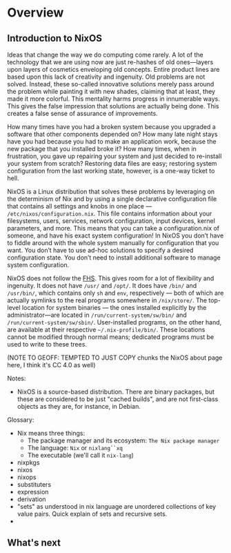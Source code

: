# Overview

## Introduction to NixOS

Ideas that change the way we do computing come rarely. A lot of the technology that we are using now are just re-hashes of old ones—layers upon layers of cosmetics enveloping old concepts. Entire product lines are based upon this lack of creativity and ingenuity. Old problems are not solved. Instead, these so-called innovative solutions merely pass around the problem while painting it with new shades, claiming that at least, they made it more colorful. This mentality harms progress in innumerable ways. This gives the false impression that solutions are actually being done. This creates a false sense of assurance of improvements.

How many times have you had a broken system because you upgraded a software that other components depended on? How many late night stays have you had because you had to make an application work, because the new package that you installed broke it? How many times, when in frustration, you gave up repairing your system and just decided to re-install your system from scratch? Restoring data files are easy; restoring system configuration from the last working state, however, is a one-way ticket to hell.

NixOS is a Linux distribution that solves these problems by leveraging on the determinism of Nix and by using a single declarative configuration file that contains all settings and knobs in one place — `/etc/nixos/configuration.nix`. This file contains information about your filesystems, users, services, network configuration, input devices, kernel parameters, and more. This means that you can take a configuration.nix of someone, and have his exact system configuration! In NixOS you don’t have to fiddle around with the whole system manually for configuration that you want. You don’t have to use ad-hoc solutions to specify a desired configuration state. You don’t need to install additional software to manage system configuration.

NixOS does not follow the [FHS](https://en.wikipedia.org/wiki/Filesystem_Hierarchy_Standard). This gives room for a lot of flexibility and ingenuity. It does not have `/usr/` and `/opt/`. It does have `/bin/` and `/usr/bin/`, which contains only `sh` and `env`, respectively — both of which are actually symlinks to the real programs somewhere in `/nix/store/`. The top-level location for system binaries — the ones installed explicitly by the administrator—are located in `/run/current-system/sw/bin/` and `/run/current-system/sw/sbin/`. User-installed programs, on the other hand, are available at their respective `~/.nix-profile/bin/`. These locations cannot be modified through normal means; dedicated programs must be used to write to these trees.

(NOTE TO GEOFF: TEMPTED TO JUST COPY chunks the NixOS about page here, I think it's CC 4.0 as well)

Notes:
- NixOS is a source-based distribution. There are binary packages, but these are considered to be just "cached builds", and are not first-class objects as they are, for instance, in Debian.

Glossary:
- Nix means three things:
  - The package manager and its ecosystem: `The Nix package manager`
  - The language: `Nix` or `nixlang``xq`
  - The executable (we'll call it `nix-lang`)
- nixpkgs
- nixos
- nixops
- substituters
- expression
- derivation
- "sets" as understood in nix language are unordered collections of key value pairs. Quick explain of sets and recursive sets.
- 

## What's next
